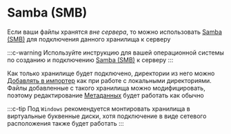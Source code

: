 # Samba (SMB)

Если ваши файлы хранятся *вне сервера*, то можно использовать [Samba (SMB)](https://www.wikiwand.com/ru/Samba) для подключения данного хранилища к серверу

:::c-warning
Используйте инструкцию для вашей операционной системы по созданию и подключению [Samba (SMB)](https://www.wikiwand.com/ru/Samba) к серверу
:::

Как только хранилище будет подключено, директории из него можно [Добавлять в импортер](./import.md#добавление-новои-директории) как при работе с локальными директориями. Файлы добавленные с такого хранилища можно модифицировать, поэтому редактирование [Метаданных](./metadata.md) будет работать как обычно

:::c-tip
Под `Windows` рекомендуется монтировать хранилища в виртуальные буквенные диски, хотя подключение в виде сетевого расположения также будет работать
:::